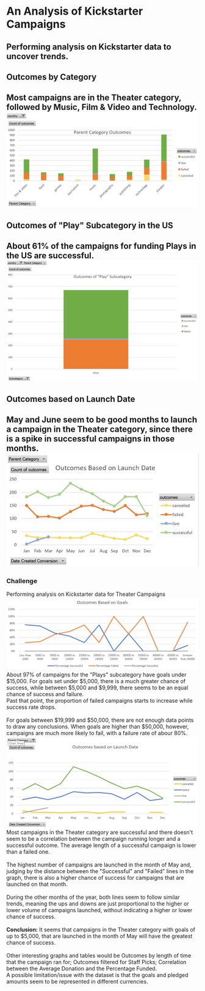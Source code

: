 # An Analysis of Kickstarter Campaigns
Performing analysis on Kickstarter data to uncover trends.
---
## Outcomes by Category
Most campaigns are in the Theater category, followed by Music, Film & Video and Technology.
![Outcomes by Category in the US](Outcomes_by_Category_in_the_US.PNG)
---
## Outcomes of "Play" Subcategory in the US
About 61% of the campaigns for funding Plays in the US are successful.
![Outcomes of Play Subcategory in the US](Outcomes_of_Play_Subcategory_in_the_US.PNG)
---
## Outcomes based on Launch Date
May and June seem to be good months to launch a campaign in the Theater category, since there is a spike in successful campaigns in those months.
![Outcomes based on Launch Date](Outcomes_based_on_Launch_Date.png)
---
### Challenge
Performing analysis on Kickstarter data for Theater Campaigns
![Outcomes based on Goals](Outcomes_based_on_goals.PNG)
About 97% of campaigns for the "Plays" subcategory have goals under $15,000. For goals set under $5,000, there is a much greater chance of success, while between $5,000 and $9,999, there seems to be an equal chance of success and failure.\
Past that point, the proportion of failed campaigns starts to increase while success rate drops.\
<br>
For goals between $19,999 and $50,000, there are not enough data points to draw any conclusions. When goals are higher than $50,000, however, campaigns are much more likely to fail, with a failure rate of abour 80%.
![Outcomes based Launch Date](Outcomes_based_on_launch_date.PNG)
Most campaigns in the Theater category are successful and there doesn't seem to be a correlation between the campaign running longer and a successful outcome. The average length of a successful campaign is lower than a failed one.\
<br>
The highest number of campaigns are launched in the month of May and, judging by the distance between the "Successful" and "Failed" lines in the graph, there is also a higher chance of success for campaigns that are launched on that month.\
<br>
During the other months of the year, both lines seem to follow similar trends, meaning the ups and downs are just proportional to the higher or lower volume of campaigns launched, without indicating a higher or lower chance of success.\
<br>
**Conclusion:** It seems that campaigns in the Theater category with goals of up to $5,000, that are launched in the month of May will have the greatest chance of success.\
<br>
Other interesting graphs and tables would be Outcomes by length of time that the campaign ran for; Outcomes filtered for Staff Picks; Correlation between the Average Donation and the Percentage Funded.\
A possible limitation/issue with the dataset is that the goals and pledged amounts seem to be represented in different currencies.

